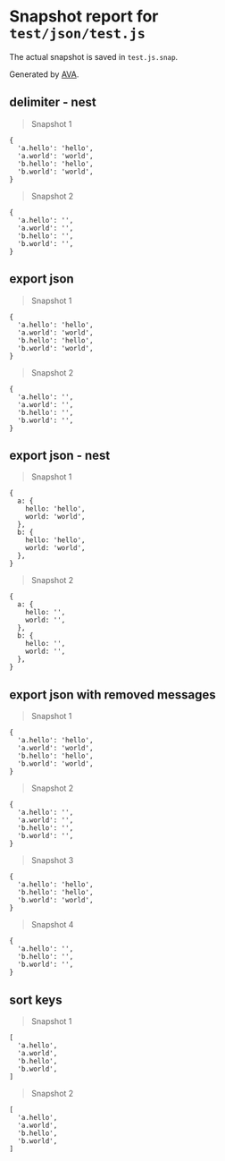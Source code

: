 # Snapshot report for `test/json/test.js`

The actual snapshot is saved in `test.js.snap`.

Generated by [AVA](https://ava.li).

## delimiter - nest

> Snapshot 1

    {
      'a.hello': 'hello',
      'a.world': 'world',
      'b.hello': 'hello',
      'b.world': 'world',
    }

> Snapshot 2

    {
      'a.hello': '',
      'a.world': '',
      'b.hello': '',
      'b.world': '',
    }

## export json

> Snapshot 1

    {
      'a.hello': 'hello',
      'a.world': 'world',
      'b.hello': 'hello',
      'b.world': 'world',
    }

> Snapshot 2

    {
      'a.hello': '',
      'a.world': '',
      'b.hello': '',
      'b.world': '',
    }

## export json - nest

> Snapshot 1

    {
      a: {
        hello: 'hello',
        world: 'world',
      },
      b: {
        hello: 'hello',
        world: 'world',
      },
    }

> Snapshot 2

    {
      a: {
        hello: '',
        world: '',
      },
      b: {
        hello: '',
        world: '',
      },
    }

## export json with removed messages

> Snapshot 1

    {
      'a.hello': 'hello',
      'a.world': 'world',
      'b.hello': 'hello',
      'b.world': 'world',
    }

> Snapshot 2

    {
      'a.hello': '',
      'a.world': '',
      'b.hello': '',
      'b.world': '',
    }

> Snapshot 3

    {
      'a.hello': 'hello',
      'b.hello': 'hello',
      'b.world': 'world',
    }

> Snapshot 4

    {
      'a.hello': '',
      'b.hello': '',
      'b.world': '',
    }

## sort keys

> Snapshot 1

    [
      'a.hello',
      'a.world',
      'b.hello',
      'b.world',
    ]

> Snapshot 2

    [
      'a.hello',
      'a.world',
      'b.hello',
      'b.world',
    ]
